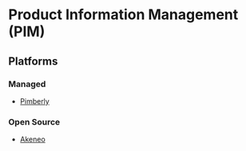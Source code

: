 # Product Information Management (PIM)

## Platforms

### Managed

- [Pimberly](https://pimberly.com)

### Open Source

- [Akeneo](https://akeneo.com)

<!--
https://github.com/atrocore/atropim
-->
